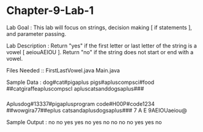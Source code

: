 # Chapter-9-Lab-1
Lab Goal :   This lab will focus on strings, decision making [ if statements ], and parameter passing.


Lab Description :   Return "yes" if the first letter or last letter of the string is a vowel [ aeiouAEIOU ].  Return "no" if the string does not start or end with a vowel.    

Files Needed ::
FirstLastVowel.java
Main.java


Sample Data :
dog#cat#pigaplus
pigs#apluscompsci#food
##catgiraffeapluscompscI
apluscatsanddogsaplus###
###
Aplusdog#13337#pigaplusprogram
code#H00P#code1234
##wowgira77##eplus
catsandaplusdogsaplus###
7
A
E
9AEIOUaeiou@


Sample Output : 
no
no
yes
yes
no
yes
no
no
no
no
yes
yes
no
